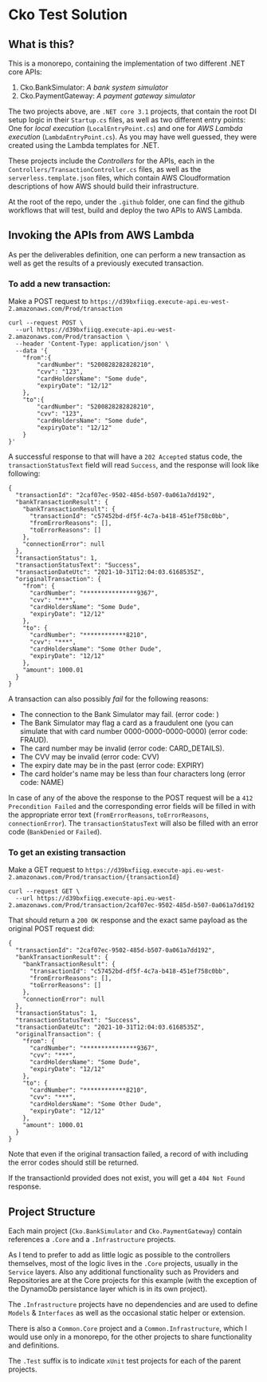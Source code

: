 # Cko Test Solution

## What is this?
This is a monorepo, containing the implementation of two different .NET core APIs:
1. Cko.BankSimulator: *A bank system simulator*
2. Cko.PaymentGateway: *A payment gateway simulator*

The two projects above, are `.NET core 3.1` projects, that contain the root DI setup logic in their `Startup.cs` files, as well as two different entry points: One for *local execution* (``LocalEntryPoint.cs``) and one for *AWS Lambda execution* (``LambdaEntryPoint.cs``). As you may have well guessed, they were created using the Lambda templates for .NET. 

These projects include the *Controllers* for the APIs, each in the `Controllers/TransactionController.cs` files, as well as the `serverless.template.json` files, which contain AWS Cloudformation descriptions of how AWS should build their infrastructure.

At the root of the repo, under the `.github` folder, one can find the github workflows that will test, build and deploy the two APIs to AWS Lambda.

## Invoking the APIs from AWS Lambda
As per the deliverables definition, one can perform a new transaction as well as get the results of a previously executed transaction.

### To add a new transaction:

Make a POST request to `https://d39bxfiiqg.execute-api.eu-west-2.amazonaws.com/Prod/transaction`
``` 
curl --request POST \
  --url https://d39bxfiiqg.execute-api.eu-west-2.amazonaws.com/Prod/transaction \
  --header 'Content-Type: application/json' \
  --data '{
	"from":{
		"cardNumber": "5200828282828210",
		"cvv": "123",
		"cardHoldersName": "Some dude",
		"expiryDate": "12/12"
	},
	"to":{
		"cardNumber": "5200828282828210",
		"cvv": "123",
		"cardHoldersName": "Some dude",
		"expiryDate": "12/12"
	}
}'
```

A successful response to that will have a `202 Accepted` status code, the `transactionStatusText` field will read `Success`, and the response will look like following:
```
{
  "transactionId": "2caf07ec-9502-485d-b507-0a061a7dd192",
  "bankTransactionResult": {
    "bankTransactionResult": {
      "transactionId": "c57452bd-df5f-4c7a-b418-451ef758c0bb",
      "fromErrorReasons": [],
      "toErrorReasons": []
    },
    "connectionError": null
  },
  "transactionStatus": 1,
  "transactionStatusText": "Success",
  "transactionDateUtc": "2021-10-31T12:04:03.6168535Z",
  "originalTransaction": {
    "from": {
      "cardNumber": "***************9367",
      "cvv": "***",
      "cardHoldersName": "Some Dude",
      "expiryDate": "12/12"
    },
    "to": {
      "cardNumber": "************8210",
      "cvv": "***",
      "cardHoldersName": "Some Other Dude",
      "expiryDate": "12/12"
    },
    "amount": 1000.01
  }
}
```

A transaction can also possibly *fail* for the following reasons:

* The connection to the Bank Simulator may fail. (error code: )
* The Bank Simulator may flag a card as a fraudulent one (you can simulate that with card number 0000-0000-0000-0000) (error code: FRAUD).
* The card number may be invalid (error code: CARD_DETAILS).
* The CVV may be invalid (error code: CVV)
* The expiry date may be in the past (error code: EXPIRY)
* The card holder's name may be less than four characters long (error code: NAME)

In case of any of the above the response to the POST request will be a `412 Precondition Failed` and the corresponding error fields will be filled in with the appropriate error text (`fromErrorReasons`, `toErrorReasons`, `connectionError`). The `transactionStatusText` will also be filled with an error code (`BankDenied` or `Failed`).

### To get an existing transaction
Make a GET request to `https://d39bxfiiqg.execute-api.eu-west-2.amazonaws.com/Prod/transaction/{transactionId}`

```
curl --request GET \
  --url https://d39bxfiiqg.execute-api.eu-west-2.amazonaws.com/Prod/transaction/2caf07ec-9502-485d-b507-0a061a7dd192
```


That should return a `200 OK` response and the exact same payload as the original POST request did:
```
{
  "transactionId": "2caf07ec-9502-485d-b507-0a061a7dd192",
  "bankTransactionResult": {
    "bankTransactionResult": {
      "transactionId": "c57452bd-df5f-4c7a-b418-451ef758c0bb",
      "fromErrorReasons": [],
      "toErrorReasons": []
    },
    "connectionError": null
  },
  "transactionStatus": 1,
  "transactionStatusText": "Success",
  "transactionDateUtc": "2021-10-31T12:04:03.6168535Z",
  "originalTransaction": {
    "from": {
      "cardNumber": "***************9367",
      "cvv": "***",
      "cardHoldersName": "Some Dude",
      "expiryDate": "12/12"
    },
    "to": {
      "cardNumber": "************8210",
      "cvv": "***",
      "cardHoldersName": "Some Other Dude",
      "expiryDate": "12/12"
    },
    "amount": 1000.01
  }
}
```

Note that even if the original transaction failed, a record of with including the error codes should still be returned.

If the transactionId provided does not exist, you will get a `404 Not Found` response.

## Project Structure ##
Each main project (`Cko.BankSimulator` and `Cko.PaymentGateway`) contain references a `.Core` and a `.Infrastructure` projects.

As I tend to prefer to add as little logic as possible to the controllers themselves, most of the logic lives in the `.Core` projects, usually in the `Service` layers. Also any additional functionality such as Providers and Repositories are at the Core projects for this example (with the exception of the DynamoDb persistance layer which is in its own project).

The `.Infrastructure` projects have no dependencies and are used to define `Models` & `Interfaces` as well as the occasional static helper or extension.

There is also a `Common.Core` project and a `Common.Infrastructure`, which I would use only in a monorepo, for the other projects to share functionality and definitions.

The `.Test` suffix is to indicate `xUnit` test projects for each of the parent projects. 








